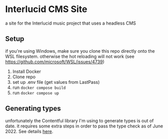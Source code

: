 # Interlucid CMS Site

a site for the Interlucid music project that uses a headless CMS

## Setup

if you're using Windows, make sure you clone this repo directly onto the WSL filesystem. otherwise the hot reloading will not work (see https://github.com/microsoft/WSL/issues/4739)

1. Install Docker
2. Clone repo
3. set up .env file (get values from LastPass)
4. run `docker compose build`
5. run `docker compose up`

## Generating types

unfortunately the Contentful library I'm using to generate types is out of date. it requires some extra steps in order to pass the type check as of June 2022. See details [here](https://github.com/intercom/contentful-typescript-codegen/issues/108#issuecomment-1107534265).